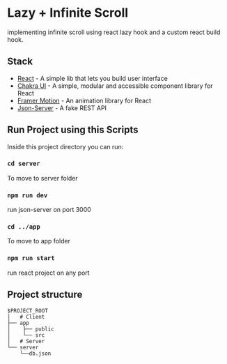 # Lazy + Infinite Scroll

implementing infinite scroll using react lazy hook and a custom react build hook.

## Stack

- [React](https://react.dev/) - A simple lib that lets you build user interface
- [Chakra UI](https://chakra-ui.com/) - A simple, modular and accessible component library for React
- [Framer Motion](https://www.framer.com/motion/) - An animation library for React
- [Json-Server](https://www.npmjs.com/package/json-server) - A fake REST API

## Run Project using this Scripts

Inside this project directory you can run:

### `cd server`

To move to server folder

### `npm run dev`

run json-server on port 3000

### `cd ../app`

To move to app folder

### `npm run start`

run react project on any port

## Project structure

```
$PROJECT_ROOT
│   # Client
├── app
│    ├── public
│    └── src
│   # Server
└── server
    └──db.json
```
